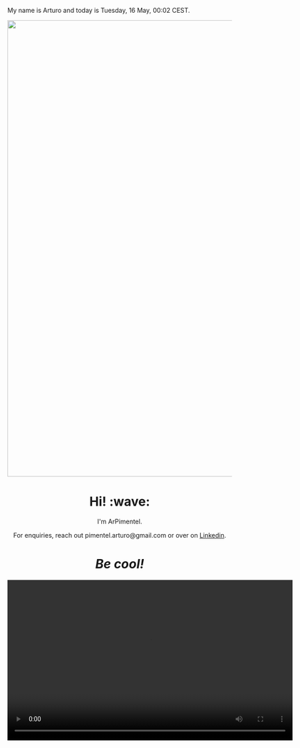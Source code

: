 My name is Arturo and today is Tuesday, 16 May, 00:02 CEST.

<p align="center">	<!-- (optional) center align -->
    <img src="animation.html" width="1024">
</p>

<h1 align='center'> Hi! :wave:</h1>
<p align='center'>
I'm ArPimentel.
</p>
<p align='center'>For enquiries, reach out pimentel.arturo@gmail.com or over on <a href="https://www.linkedin.com/in/arturo-pimentel-developpeur-web/">Linkedin</a>.</p>

<h1 align='center'><i>Be cool!</i></h1>

<video width="640" height="360" controls>
  <source src="assets/prueba-2.avi" type="video/avi">
  Votre navigateur ne prend pas en charge la lecture de vidéos au format avi.
</video>



